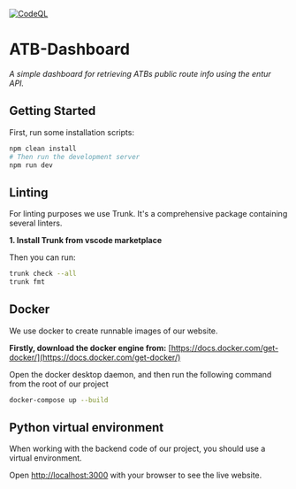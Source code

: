[![CodeQL](https://github.com/Maurnic/atb-dashboard/actions/workflows/codeql.yml/badge.svg?branch=master)](https://github.com/Maurnic/atb-dashboard/actions/workflows/codeql.yml)
# ATB-Dashboard
_A simple dashboard for retrieving ATBs public route info using the entur API._

## Getting Started

First, run some installation scripts:

```bash
npm clean install
# Then run the development server
npm run dev
```

## Linting
For linting purposes we use Trunk. It's a comprehensive package containing several linters.

**1. Install Trunk from vscode marketplace** 

Then you can run:

```bash
trunk check --all
trunk fmt
```

## Docker
We use docker to create runnable images of our website.

**Firstly, download the docker engine from:** [https://docs.docker.com/get-docker/](https://docs.docker.com/get-docker/)

Open the docker desktop daemon, and then run the following command from the root of our project

```bash
docker-compose up --build
```

## Python virtual environment

When working with the backend code of our project, you should use a virtual environment.


Open [http://localhost:3000](http://localhost:3000) with your browser to see the live website.


